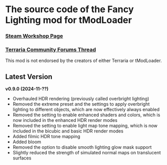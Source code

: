 ﻿# The source code of the Fancy Lighting mod for tModLoader

### [Steam Workshop Page](https://steamcommunity.com/sharedfiles/filedetails/?id=2822950837)
### [Terraria Community Forums Thread](https://forums.terraria.org/index.php?threads/fancy-lighting-mod.113067/)

This mod is not endorsed by the creators of either Terraria or tModLoader.

## Latest Version

**v0.9.0 (2024-11-??)**
- Overhauled HDR rendering (previously called overbright lighting)
- Removed the extreme preset and the settings to apply overbright lighting to different objects, which are now effectively always enabled
- Removed the setting to enable enhanced shaders and colors, which is now included in the enhanced HDR render modes
- Removed the setting to enable light map tone mapping, which is now included in the bicubic and basic HDR render modes
- Added filmic HDR tone mapping
- Added bloom
- Removed the option to disable smooth lighting glow mask support
- Slightly reduced the strength of simulated normal maps on translucent surfaces